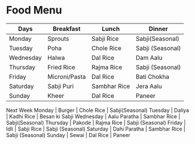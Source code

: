 # Food Menu

Days | Breakfast | Lunch | Dinner
--- | --- | --- | ---
Monday | Sprouts | Sabji Rice | Sabji(Seasonal)
Tuesday | Poha | Chole Rice | Sabji (Seasonal)
Wednesday | Halwa | Dal Rice | Dam Aalu
Thursday | Fried Rice | Rajma Rice | Sabji (Seasonal)
Friday | Microni/Pasta | Dal Rice | Bati Chokha
Saturday | Sabji Puri | Sambhar Rice | Jera Aalu
Sunday | Kheer | Dal Rice | Paneer
Next Week
Monday | Burger | Chole Rice | Sabji(Seasonal)
Tuesday | Daliya | Kadhi Rice | Besan ki Sabji
Wednesday | Aalu Paratha | Sambhar Rice | Sabji(Seasonal)
Thursday | Pakode | Rajma Rice | Sabji (Seasonal)
Friday | Idli | Sabji Rice | Sabji (Seasonal)
Saturday | Dahi Paratha | Sambhar Rice | Sabji (Seasonal)
Sunday | Sewai | Dal Rice | Paneer